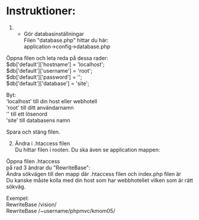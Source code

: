 Instruktioner:
==============
  
1. - Gör databasinställningar  
Filen "database.php" hittar du här:  
application->config->database.php  

Öppna filen och leta reda på dessa rader:  
$db['default']['hostname'] = 'localhost';  
$db['default']['username'] = 'root';  
$db['default']['password'] = '';  
$db['default']['database'] = 'site';  

Byt:  
'localhost' 	till din host eller webhotell  
'root' 			till ditt användarnamn  
''				till ett lösenord  
'site'			till databasens namn  
  
Spara och stäng filen.  



2. Ändra i .htaccess filen  
Du hittar filen i rooten. Du ska även se application mappen:  

Öppna filen .htaccess  
på rad 3 ändrar du "RewriteBase":  
Ändra sökvägen till den mapp där .htaccess filen och index.php filen är  
Du kanske måste kolla med din host som har webbhotellet vilken som är rätt sökväg.  

Exempel:   
RewriteBase /vision/  
RewriteBase /~username/phpmvc/kmom05/  









